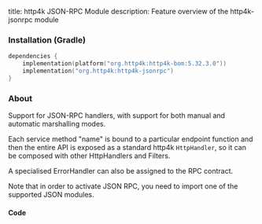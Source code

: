 title: http4k JSON-RPC Module
description: Feature overview of the http4k-jsonrpc module

### Installation (Gradle)

```kotlin
dependencies {
    implementation(platform("org.http4k:http4k-bom:5.32.3.0"))
    implementation("org.http4k:http4k-jsonrpc")
}
```

### About

Support for JSON-RPC handlers, with support for both manual and automatic marshalling modes.

Each service method "name" is bound to a particular endpoint function and then the entire API is 
exposed as a standard http4k `HttpHandler`, so it can be composed with other HttpHandlers and Filters.

A specialised ErrorHandler can also be assigned to the RPC contract.

Note that in order to activate JSON RPC, you need to import one of the supported JSON modules.

#### Code [<img class="octocat"/>](https://github.com/http4k/http4k/blob/master/src/docs/guide/reference/jsonrpc/example.kt)

<script src="https://gist-it.appspot.com/https://github.com/http4k/http4k/blob/master/src/docs/guide/reference/jsonrpc/example.kt"></script>
